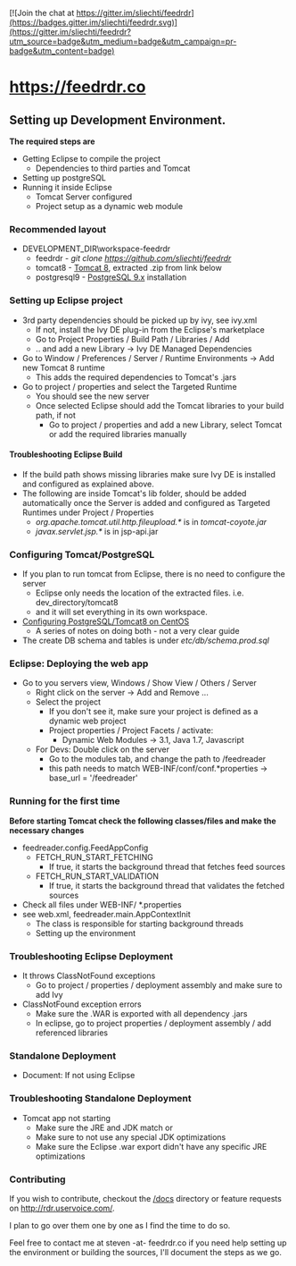 
[![Join the chat at https://gitter.im/sliechti/feedrdr](https://badges.gitter.im/sliechti/feedrdr.svg)](https://gitter.im/sliechti/feedrdr?utm_source=badge&utm_medium=badge&utm_campaign=pr-badge&utm_content=badge)

# https://feedrdr.co

## Setting up Development Environment.

**The required steps are**

  * Getting Eclipse to compile the project
    * Dependencies to third parties and Tomcat
  * Setting up postgreSQL
  * Running it inside Eclipse
    * Tomcat Server configured
    * Project setup as a dynamic web module

### Recommended layout

  * DEVELOPMENT_DIR\workspace-feedrdr
    * feedrdr - _git clone https://github.com/sliechti/feedrdr_
    * tomcat8 - [Tomcat 8](https://tomcat.apache.org/download-80.cgi), extracted .zip from link below
    * postgresql9 - [PostgreSQL 9.x](https://www.postgresql.org/download/)  installation

### Setting up Eclipse project

  * 3rd party dependencies should be picked up by ivy, see ivy.xml
    * If not, install the Ivy DE plug-in from the Eclipse's marketplace
    * Go to Project Properties / Build Path / Libraries / Add
    * .. and add a new Library -> Ivy DE Managed Dependencies
  * Go to Window / Preferences / Server / Runtime Environments -> Add new Tomcat 8 runtime
    * This adds the required dependencies to Tomcat's .jars
  * Go to project / properties and select the Targeted Runtime
    * You should see the new server
    * Once selected Eclipse should add the Tomcat libraries to your build path, if not
      * Go to project / properties and add a new Library, select Tomcat or add the required libraries manually

#### Troubleshooting Eclipse Build

 * If the build path shows missing libraries make sure Ivy DE is installed and configured as explained above.
 * The following are inside Tomcat's lib folder, should be added automatically once the Server is added and configured as Targeted Runtimes under Project / Properties
    * _org.apache.tomcat.util.http.fileupload.*_ is in _tomcat-coyote.jar_
    * _javax.servlet.jsp.*_ is in jsp-api.jar
    
### Configuring Tomcat/PostgreSQL

  * If you plan to run tomcat from Eclipse, there is no need to configure the server
    * Eclipse only needs the location of the extracted files. i.e. dev_directory/tomcat8
    * and it will set everything in its own workspace.
  * [Configuring PostgreSQL/Tomcat8 on CentOS](https://docs.google.com/document/d/1t6bs5ScYc0_eTcr8a6GIq6dT5Rn2rrhSSf-ZSGgGnGo)
    * A series of notes on doing both - not a very clear guide
  * The create DB schema and tables is under _etc/db/schema.prod.sql_
        
### Eclipse: Deploying the web app

  * Go to you servers view, Windows / Show View / Others / Server
    * Right click on the server -> Add and Remove ...
    * Select the project
      * If you don't see it, make sure your project is defined as a dynamic web project
      * Project properties / Project Facets / activate:
        * Dynamic Web Modules -> 3.1, Java 1.7, Javascript
    * For Devs: Double click on the server
      * Go to the modules tab, and change the path to /feedreader
      * this path needs to match WEB-INF/conf/conf.*properties -> base_url = '/feedreader'

### Running for the first time

**Before starting Tomcat check the following classes/files and make the necessary changes**

  * feedreader.config.FeedAppConfig
    * FETCH_RUN_START_FETCHING
      * If true, it starts the background thread that fetches feed sources
    * FETCH_RUN_START_VALIDATION
      * If true, it starts the background thread that validates the fetched sources
  * Check all files under WEB-INF/ *.properties
  * see web.xml, feedreader.main.AppContextInit
    * The class is responsible for starting background threads
    * Setting up the environment

### Troubleshooting Eclipse Deployment

   * It throws ClassNotFound exceptions
      * Go to project / properties / deployment assembly and make sure to add Ivy
   * ClassNotFound exception errors
      * Make sure the .WAR is exported with all dependency .jars
      * In eclipse, go to project properties / deployment assembly / add referenced libraries

### Standalone Deployment

   * Document: If not using Eclipse

### Troubleshooting Standalone Deployment

   * Tomcat app not starting
     * Make sure the JRE and JDK match or
     * Make sure to not use any special JDK optimizations
     * Make sure the Eclipse .war export didn't have any specific JRE optimizations
     
### Contributing

If you wish to contribute, checkout the [/docs](https://github.com/sliechti/feedrdr/tree/master/docs) directory or
feature requests on http://rdr.uservoice.com/.

I plan to go over them one by one as I find the time to do so.

Feel free to contact me at steven -at- feedrdr.co if you need help setting up the environment or
building the sources, I'll document the steps as we go.


